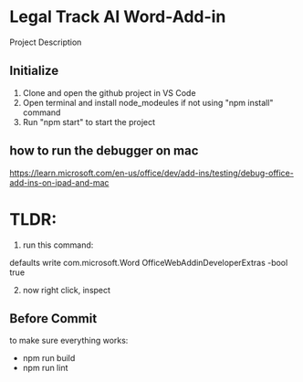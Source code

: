 # Legal Track AI Word-Add-in
Project Description

## Initialize 
1. Clone and open the github project in VS Code
2. Open terminal and install node_modeules if not using "npm install" command
3. Run "npm start" to start the project 


## how to run the debugger on mac
https://learn.microsoft.com/en-us/office/dev/add-ins/testing/debug-office-add-ins-on-ipad-and-mac

# TLDR:
1. run this command:
  
  defaults write com.microsoft.Word OfficeWebAddinDeveloperExtras -bool true

2. now right click, inspect

## Before Commit

to make sure everything works:

* npm run build
* npm run lint
